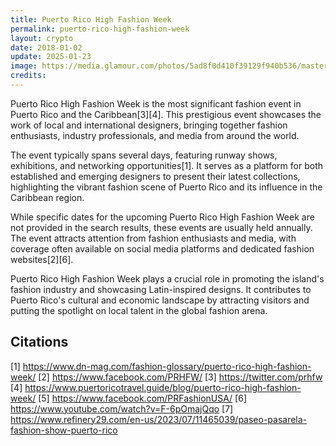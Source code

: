 ```yaml
---
title: Puerto Rico High Fashion Week
permalink: puerto-rico-high-fashion-week
layout: crypto
date: 2018-01-02
update: 2025-01-23
image: https://media.glamour.com/photos/5ad8f0d410f39129f940b536/master/w_1600%2Cc_limit/IMG_1514.jpg
credits:
---
```


Puerto Rico High Fashion Week is the most significant fashion event in Puerto Rico and the Caribbean[3][4]. This prestigious event showcases the work of local and international designers, bringing together fashion enthusiasts, industry professionals, and media from around the world.

The event typically spans several days, featuring runway shows, exhibitions, and networking opportunities[1]. It serves as a platform for both established and emerging designers to present their latest collections, highlighting the vibrant fashion scene of Puerto Rico and its influence in the Caribbean region.

While specific dates for the upcoming Puerto Rico High Fashion Week are not provided in the search results, these events are usually held annually. The event attracts attention from fashion enthusiasts and media, with coverage often available on social media platforms and dedicated fashion websites[2][6].

Puerto Rico High Fashion Week plays a crucial role in promoting the island's fashion industry and showcasing Latin-inspired designs. It contributes to Puerto Rico's cultural and economic landscape by attracting visitors and putting the spotlight on local talent in the global fashion arena.

## Citations

[1] https://www.dn-mag.com/fashion-glossary/puerto-rico-high-fashion-week/
[2] https://www.facebook.com/PRHFW/
[3] https://twitter.com/prhfw
[4] https://www.puertoricotravel.guide/blog/puerto-rico-high-fashion-week/
[5] https://www.facebook.com/PRFashionUSA/
[6] https://www.youtube.com/watch?v=F-6pOmajQqo
[7] https://www.refinery29.com/en-us/2023/07/11465039/paseo-pasarela-fashion-show-puerto-rico
